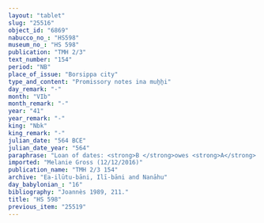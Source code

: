 ```yaml
---
layout: "tablet"
slug: "25516"
object_id: "6869"
nabucco_no_: "HS598"
museum_no_: "HS 598"
publication: "TMH 2/3"
text_number: "154"
period: "NB"
place_of_issue: "Borsippa city"
type_and_content: "Promissory notes ina muẖẖi"
day_remark: "-"
month: "VIb"
month_remark: "-"
year: "41"
year_remark: "-"
king: "Nbk"
king_remark: "-"
julian_date: "564 BCE"
julian_date_year: "564"
paraphrase: "Loan of dates: <strong>B </strong>owes <strong>A</strong> 14 kor (2,520 l) of dates, impost (<em>imittu</em>) of the palm grove (<em>gi&scaron;immaru</em>) of the irrigation district (<em>tamirtu</em>) of Bīt-Zēr-Ibnāya, at a ratio of 5 measures (<em>ma&scaron;īhu</em>) for 1 kor. <strong>B</strong> will give the dates in their entirety in Arahsamna (VIII) in Borsippa at the entrance of the warehouse (<em>bāb kalakki</em>), according to the measure of <strong>A</strong>, in one delivery (<em>ina muhhi</em> <em>i&scaron;tet ritti</em>). For each kor he will give one load of palm-frond ribs (<em>huṣābu</em>) and [...]. 2 witnesses and the scribe. This is apart from (<em>elat</em>) the previous claim (<em>ra&scaron;&ucirc;tu</em>) charged against (<em>ina muhhi</em>) <strong>B</strong>.<br /> &nbsp;<br /> <strong>A</strong> = Zēr-Bābili/&Scaron;umāya//(Ea-)ilūtu-bāni, <em>ērib bīt Nab&ucirc;</em> (enterer of the Nab&ucirc; Temple); <strong>B</strong> = Itti-&Scaron;ama&scaron;-balāṭu/Arad-Nab&ucirc;//Ibnāya;&nbsp; Scribe = Ezida-&scaron;umu-ibni/Arad-Nab&ucirc;//(Ea-)ilūtu-bāni<br /> &nbsp;"
imported: "Melanie Gross (12/12/2016)"
publication_name: "TMH 2/3 154"
archive: "Ea-ilūtu-bāni, Ilī-bāni and Nanāhu"
day_babylonian_: "16"
bibliography: "Joannès 1989, 211."
title: "HS 598"
previous_item: "25519"
---
```

